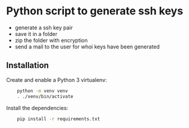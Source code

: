 # Python script to generate ssh keys

- generate a ssh key pair
- save it in a folder
- zip the folder with encryption
- send a mail to the user for whoi keys have been generated

## Installation

Create and enable a Python 3 virtualenv:
```bash
    python -m venv venv
    . ./venv/bin/activate
```

Install the dependencies:
```bash
    pip install -r requirements.txt
```
